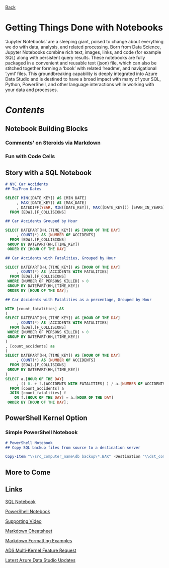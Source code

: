 [Back](../readme.md)

# Getting Things Done with Notebooks
‘Jupyter Notebooks’ are a sleeping giant, poised to change about everything we do with data, analysis, and related processing. Born from Data Science, Jupyter Notebooks combine rich text, images, links, and code (for example SQL) along with persistent query results. These notebooks are fully packaged in a convenient and reusable text (json) file, which can also be stitched together forming a ‘book’ with related ‘readme’, and navigational ‘.yml’ files. This groundbreaking capability is deeply integrated into Azure Data Studio and is destined to have a broad impact with many of your SQL, Python, PowerShell, and other language interactions while working with your data and processes.

# ***Contents***

## Notebook Building Blocks

### Comments’ on Steroids via Markdown

### Fun with Code Cells

## Story with a SQL Notebook

```markdown
# NYC Car Accidents
## To/From Dates
```

```sql
SELECT MIN([DATE_KEY]) AS [MIN_DATE]
     , MAX([DATE_KEY]) AS [MAX_DATE]
     , DATEDIFF(YEAR, MIN([DATE_KEY]), MAX([DATE_KEY])) [SPAN_IN_YEARS]
  FROM [EDW].[F_COLLISIONS]
```

```markdown
## Car Accidents Grouped by Hour
```

```sql
SELECT DATEPART(HH,[TIME_KEY]) AS [HOUR OF THE DAY]
     , COUNT(*) AS [NUMBER OF ACCIDENTS]   
  FROM [EDW].[F_COLLISIONS]
 GROUP BY DATEPART(HH,[TIME_KEY]) 
 ORDER BY [HOUR OF THE DAY]
```

```markdown
## Car Accidents with Fatalities, Grouped by Hour
```

```sql
SELECT DATEPART(HH,[TIME_KEY]) AS [HOUR OF THE DAY]
     , COUNT(*) AS [ACCIDENTS WITH FATALITIES]
  FROM [EDW].[F_COLLISIONS]
 WHERE [NUMBER_OF_PERSONS_KILLED] > 0
 GROUP BY DATEPART(HH,[TIME_KEY]) 
 ORDER BY [HOUR OF THE DAY];
```

```markdown
## Car Accidents with Fatalities as a percentage, Grouped by Hour
```

```sql
WITH [count_fatalities] AS
(
SELECT DATEPART(HH,[TIME_KEY]) AS [HOUR OF THE DAY]
     , COUNT(*) AS [ACCIDENTS WITH FATALITIES]
  FROM [EDW].[F_COLLISIONS]
 WHERE [NUMBER_OF_PERSONS_KILLED] > 0
 GROUP BY DATEPART(HH,[TIME_KEY]) 
)
, [count_accidents] as
(
SELECT DATEPART(HH,[TIME_KEY]) AS [HOUR OF THE DAY]
     , COUNT(*) AS [NUMBER OF ACCIDENTS]   
  FROM [EDW].[F_COLLISIONS]
 GROUP BY DATEPART(HH,[TIME_KEY]) 
)
SELECT a.[HOUR OF THE DAY]
     , (( 0. + f.[ACCIDENTS WITH FATALITIES] ) / a.[NUMBER OF ACCIDENTS]) * 100 AS [PERCENT WITH FATALITIES]
  FROM [count_accidents] a
  JOIN [count_fatalities] f
    ON f.[HOUR OF THE DAY] = a.[HOUR OF THE DAY]
 ORDER BY [HOUR OF THE DAY];
```

## PowerShell Kernel Option

### Simple PowerShell Notebook

```markdown
# PowerShell Notebook
## Copy SQL backup files from source to a destination server
```

```powershell
Copy-Item "\\src_computer_name\db backup\*.BAK" -Destination "\\dst_computer_name\db backup"
```

## More to Come

## Links
[SQL Notebook](CH-05/CH-05-01.ipynb)

[PowerShell Notebook](CH-05/CH-05-02.ipynb)

[Supporting Video](https://youtu.be/IKj66u6Lyd4)

[Markdown Cheatsheet](https://guides.github.com/pdfs/markdown-cheatsheet-online.pdf)

[Markdown Formatting Examples](https://www.google.com/search?q=markdown)

[ADS Multi-Kernel Feature Request](https://github.com/microsoft/azuredatastudio/issues/5451)

[Latest Azure Data Studio Updates](https://docs.microsoft.com/en-us/sql/azure-data-studio/release-notes-azure-data-studio?view=sql-server-ver15)
